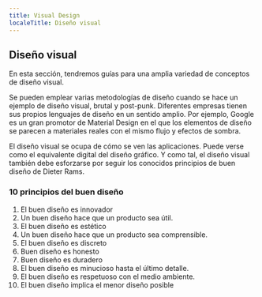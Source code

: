 ```yaml
---
title: Visual Design
localeTitle: Diseño visual
---
```

## Diseño visual

En esta sección, tendremos guías para una amplia variedad de conceptos de diseño visual.

Se pueden emplear varias metodologías de diseño cuando se hace un ejemplo de diseño visual, brutal y post-punk. Diferentes empresas tienen sus propios lenguajes de diseño en un sentido amplio. Por ejemplo, Google es un gran promotor de Material Design en el que los elementos de diseño se parecen a materiales reales con el mismo flujo y efectos de sombra.

El diseño visual se ocupa de cómo se ven las aplicaciones. Puede verse como el equivalente digital del diseño gráfico. Y como tal, el diseño visual también debe esforzarse por seguir los conocidos principios de buen diseño de Dieter Rams.

### 10 principios del buen diseño

1.  El buen diseño es innovador
2.  Un buen diseño hace que un producto sea útil.
3.  El buen diseño es estético
4.  Un buen diseño hace que un producto sea comprensible.
5.  El buen diseño es discreto
6.  Buen diseño es honesto
7.  Buen diseño es duradero
8.  El buen diseño es minucioso hasta el último detalle.
9.  El buen diseño es respetuoso con el medio ambiente.
10.  El buen diseño implica el menor diseño posible